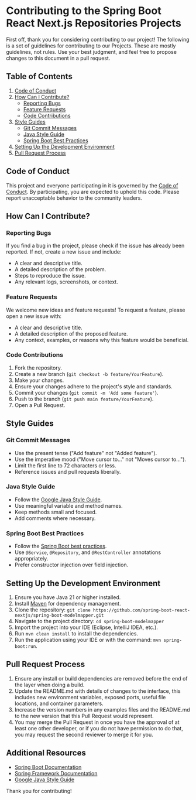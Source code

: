 # Contributing to the Spring Boot React Next.js Repositories Projects

First off, thank you for considering contributing to our project! The following is a set of guidelines for contributing to our Projects. These are mostly guidelines, not rules. Use your best judgment, and feel free to propose changes to this document in a pull request.

## Table of Contents

1. [Code of Conduct](#code-of-conduct)
2. [How Can I Contribute?](#how-can-i-contribute)
    - [Reporting Bugs](#reporting-bugs)
    - [Feature Requests](#feature-requests)
    - [Code Contributions](#code-contributions)
3. [Style Guides](#style-guides)
    - [Git Commit Messages](#git-commit-messages)
    - [Java Style Guide](#java-style-guide)
    - [Spring Boot Best Practices](#spring-boot-best-practices)
4. [Setting Up the Development Environment](#setting-up-the-development-environment)
5. [Pull Request Process](#pull-request-process)

## Code of Conduct

This project and everyone participating in it is governed by the [Code of Conduct](CODE_OF_CONDUCT.md). By participating, you are expected to uphold this code. Please report unacceptable behavior to the community leaders.

## How Can I Contribute?

### Reporting Bugs

If you find a bug in the project, please check if the issue has already been reported. If not, create a new issue and include:
- A clear and descriptive title.
- A detailed description of the problem.
- Steps to reproduce the issue.
- Any relevant logs, screenshots, or context.

### Feature Requests

We welcome new ideas and feature requests! To request a feature, please open a new issue with:
- A clear and descriptive title.
- A detailed description of the proposed feature.
- Any context, examples, or reasons why this feature would be beneficial.

### Code Contributions

1. Fork the repository.
2. Create a new branch (`git checkout -b feature/YourFeature`).
3. Make your changes.
4. Ensure your changes adhere to the project's style and standards.
5. Commit your changes (`git commit -m 'Add some feature'`).
6. Push to the branch (`git push main feature/YourFeature`).
7. Open a Pull Request.

## Style Guides

### Git Commit Messages

- Use the present tense ("Add feature" not "Added feature").
- Use the imperative mood ("Move cursor to..." not "Moves cursor to...").
- Limit the first line to 72 characters or less.
- Reference issues and pull requests liberally.

### Java Style Guide

- Follow the [Google Java Style Guide](https://google.github.io/styleguide/javaguide.html).
- Use meaningful variable and method names.
- Keep methods small and focused.
- Add comments where necessary.

### Spring Boot Best Practices

- Follow the [Spring Boot best practices](https://docs.spring.io/spring-boot/docs/current/reference/htmlsingle/#best-practices).
- Use `@Service`, `@Repository`, and `@RestController` annotations appropriately.
- Prefer constructor injection over field injection.

## Setting Up the Development Environment

1. Ensure you have Java 21 or higher installed.
2. Install [Maven](https://maven.apache.org/) for dependency management.
3. Clone the repository: `git clone https://github.com/spring-boot-react-nextjs/spring-boot-modelmapper.git`
4. Navigate to the project directory: `cd spring-boot-modelmapper`
5. Import the project into your IDE (Eclipse, IntelliJ IDEA, etc.).
6. Run `mvn clean install` to install the dependencies.
7. Run the application using your IDE or with the command: `mvn spring-boot:run`.

## Pull Request Process

1. Ensure any install or build dependencies are removed before the end of the layer when doing a build.
2. Update the README.md with details of changes to the interface, this includes new environment variables, exposed ports, useful file locations, and container parameters.
3. Increase the version numbers in any examples files and the README.md to the new version that this Pull Request would represent.
4. You may merge the Pull Request in once you have the approval of at least one other developer, or if you do not have permission to do that, you may request the second reviewer to merge it for you.

## Additional Resources

- [Spring Boot Documentation](https://spring.io/projects/spring-boot)
- [Spring Framework Documentation](https://spring.io/projects/spring-framework)
- [Google Java Style Guide](https://google.github.io/styleguide/javaguide.html)

Thank you for contributing!
